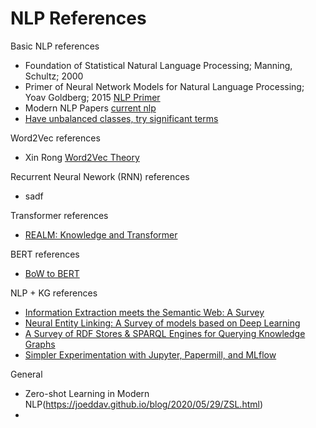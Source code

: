 # NLP References

Basic NLP references
- Foundation of Statistical Natural Language Processing; Manning, Schultz; 2000
- Primer of Neural Network Models for Natural Language Processing; Yoav Goldberg; 2015 [NLP Primer](https://arxiv.org/abs/1510.00726)
- Modern NLP Papers [current nlp](https://medium.com/huggingface/the-best-and-most-current-of-modern-natural-language-processing-5055f409a1d1)
- [Have unbalanced classes, try significant terms](http://xplordat.com/2019/12/23/have-unbalanced-classes-try-significant-terms/)


Word2Vec references
- Xin Rong [Word2Vec Theory](https://arxiv.org/abs/1411.2738)

Recurrent Neural Nework (RNN) references
- sadf

Transformer references
- [REALM: Knowledge and Transformer](https://joeddav.github.io/blog/2020/03/03/REALM.html)

BERT references
- [BoW to BERT](http://xplordat.com/2019/09/23/bow-to-bert/)

NLP + KG references
- [Information Extraction meets the Semantic Web: A Survey](https://repositorio.uchile.cl/bitstream/handle/2250/174484/Information-extraction-meets-the-Semantic-Web.pdf?sequence=1)
- [Neural Entity Linking: A Survey of models based on Deep Learning](https://arxiv.org/pdf/2006.00575.pdf)
- [A Survey of RDF Stores & SPARQL Engines for Querying Knowledge Graphs](https://arxiv.org/pdf/2102.13027)
- [Simpler Experimentation with Jupyter, Papermill, and MLflow](https://eugeneyan.com/writing/experimentation-workflow-with-jupyter-papermill-mlflow/)

General
- Zero-shot Learning in Modern NLP(https://joeddav.github.io/blog/2020/05/29/ZSL.html)
- 
